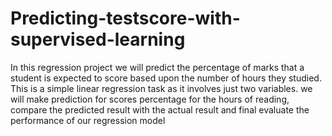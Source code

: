 # Predicting-testscore-with-supervised-learning
In this regression project we will predict the percentage of marks that a student is expected to score based upon the number of hours they studied. This is a simple linear regression task as it involves just two variables. 
we will make prediction for scores percentage for the hours of reading, compare the predicted result with the actual result and final evaluate the performance of our regression model
